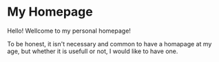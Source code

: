 # My Homepage 

Hello! Wellcome to my personal homepage!

To be honest, it isn't necessary and common to have a homapage at my age, but whether it is usefull or not, I would like to have one.